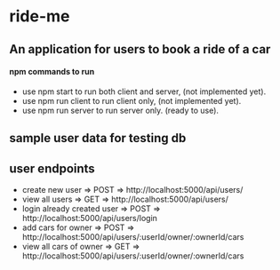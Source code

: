 # ride-me

## An application for users to book a ride of a car

#### npm commands to run

- use npm start to run both client and server, (not implemented yet).
- use npm run client to run client only, (not implemented yet).
- use npm run server to run server only. (ready to use).

## sample user data for testing db

## user endpoints

- create new user => POST => http://localhost:5000/api/users/
- view all users => GET => http://localhost:5000/api/users/
- login already created user => POST => http://localhost:5000/api/users/login
- add cars for owner => POST => http://localhost:5000/api/users/:userId/owner/:ownerId/cars
- view all cars of owner => GET => http://localhost:5000/api/users/:userId/owner/:ownerId/cars
